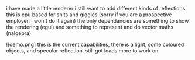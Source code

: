 i have made a little renderer
i still want to add different kinds of reflections
this is cpu based for shits and giggles (sorry if you are a prospective employer, i won't do it again)
the only dependancies are something to show the rendering (egui) and something to represent and do vector maths (nalgebra)

![demo.png]
this is the current capabilities, there is a light, some coloured objects, and specular reflection. still got loads more to work on
